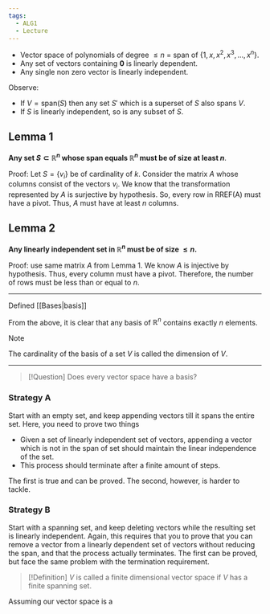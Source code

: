 ```yaml
---
tags:
  - ALG1
  - Lecture
---
```


- Vector space of polynomials of degree $\le n$ = span of $\{ 1,x,x^{2},x^3,\dots, x^n \}$. 
- Any set of vectors containing $\mathbf{0}$ is linearly dependent.
- Any single non zero vector is linearly independent.

Observe:
- If $V=\text{span}(S)$ then any set $S'$ which is a superset of $S$ also spans $V$.
- If $S$ is linearly independent, so is any subset of $S$.


## Lemma 1

**Any set $S \subset \mathbb{R}^n$ whose span equals $\mathbb{R}^n$ must be of size at least $n$**.

Proof:
Let $S = \{ v_{i} \}$ be of cardinality of $k$. Consider the matrix $A$ whose columns consist of the vectors $v_{i}$. We know that the transformation represented by $A$ is surjective by hypothesis. So, every row in RREF(A) must have a pivot. Thus, $A$ must have at least $n$ columns.

## Lemma 2

**Any linearly independent set in $\mathbb{R}^n$ must be of size $\le n$.**

Proof:
use same matrix $A$ from Lemma 1. We know $A$ is injective by hypothesis. Thus, every column must have a pivot. Therefore, the number of rows must be less than or equal to $n$. 

---
Defined [[Bases|basis]]

From the above, it is clear that any basis of $\mathbb{R}^n$ contains exactly $n$ elements.

>[!Note]
>The cardinality of the basis of a set $V$ is called the dimension of $V$.


---
>[!Question]
>Does every vector space have a basis?

### Strategy A
Start with an empty set, and keep appending vectors till it spans the entire set. Here, you need to prove two things
- Given a set of linearly independent set of vectors, appending a vector which is not in the span of set should maintain the linear independence of the set.
- This process should terminate after a finite amount of steps.

The first is true and can be proved. The second, however, is harder to tackle.

### Strategy B
Start with a spanning set, and keep deleting vectors while the resulting set is linearly independent. Again, this requires that you to prove that you can remove a vector from a linearly dependent set of vectors without reducing the span, and that the process actually terminates. The first can be proved, but face the same problem with the termination requirement.

>[!Definition]
>$V$ is called a finite dimensional vector space if $V$ has a finite spanning set. 

Assuming our vector space is a 